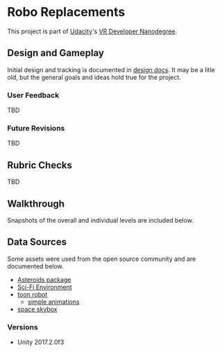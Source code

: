 # Robo Replacements

This project is part of [Udacity](https://www.udacity.com "Udacity - Be in demand")'s [VR Developer Nanodegree](https://www.udacity.com/course/vr-developer-nanodegree--nd017).

## Design and Gameplay
Initial design and tracking is documented in [design docs](docs/design.pdf).  It may be a litle old, but the general goals and
ideas hold true for the project.

### User Feedback
TBD

### Future Revisions
TBD

## Rubric Checks
TBD

## Walkthrough
Snapshots of the overall and individual levels are 
included below.

## Data Sources
Some assets were used from the open source community and are
documented below.

* [Asteroids package](https://assetstore.unity.com/packages/3d/props/asteroid-pack-by-pixel-make-83951)
* [Sci-Fi Environment](https://assetstore.unity.com/packages/3d/environments/sci-fi/sci-fi-styled-modular-pack-82913)
* [toon robot](https://assetstore.unity.com/packages/3d/characters/robots/sleek-toon-bot-free-34490)
    * [simple animations](https://assetstore.unity.com/packages/templates/systems/ragdoll-and-transition-to-mecanim-38568)
* [space skybox](https://assetstore.unity.com/packages/2d/textures-materials/sky/skybox-volume-2-nebula-3392)

### Versions
- Unity 2017.2.0f3

